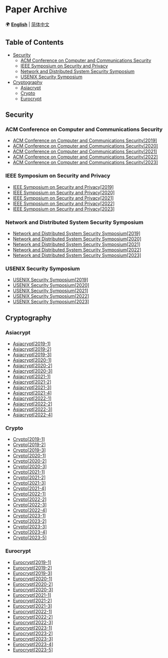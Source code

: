 # Paper Archive
🌍 **[English](README.md)** | [简体中文](README_zh-CN.md)
## Table of Contents
* [Security](#security)
    * [ACM Conference on Computer and Communications Security](#acm-conference-on-computer-and-communications-security)
    * [IEEE Symposium on Security and Privacy](#ieee-symposium-on-security-and-privacy)
    * [Network and Distributed System Security Symposium](#network-and-distributed-system-security-symposium)
    * [USENIX Security Symposium](#usenix-security-symposium)
* [Cryptography](#cryptography)
    * [Asiacrypt](#asiacrypt)
    * [Crypto](#crypto)
    * [Eurocrypt](#eurocrypt)
## Security
### ACM Conference on Computer and Communications Security
* [ACM Conference on Computer and Communications Security[2019]](docs/en/ACM%20Conference%20on%20Computer%20and%20Communications%20Security/ACM%20Conference%20on%20Computer%20and%20Communications%20Security[2019].md)
* [ACM Conference on Computer and Communications Security[2020]](docs/en/ACM%20Conference%20on%20Computer%20and%20Communications%20Security/ACM%20Conference%20on%20Computer%20and%20Communications%20Security[2020].md)
* [ACM Conference on Computer and Communications Security[2021]](docs/en/ACM%20Conference%20on%20Computer%20and%20Communications%20Security/ACM%20Conference%20on%20Computer%20and%20Communications%20Security[2021].md)
* [ACM Conference on Computer and Communications Security[2022]](docs/en/ACM%20Conference%20on%20Computer%20and%20Communications%20Security/ACM%20Conference%20on%20Computer%20and%20Communications%20Security[2022].md)
* [ACM Conference on Computer and Communications Security[2023]](docs/en/ACM%20Conference%20on%20Computer%20and%20Communications%20Security/ACM%20Conference%20on%20Computer%20and%20Communications%20Security[2023].md)
### IEEE Symposium on Security and Privacy
* [IEEE Symposium on Security and Privacy[2019]](docs/en/IEEE%20Symposium%20on%20Security%20and%20Privacy/IEEE%20Symposium%20on%20Security%20and%20Privacy[2019].md)
* [IEEE Symposium on Security and Privacy[2020]](docs/en/IEEE%20Symposium%20on%20Security%20and%20Privacy/IEEE%20Symposium%20on%20Security%20and%20Privacy[2020].md)
* [IEEE Symposium on Security and Privacy[2021]](docs/en/IEEE%20Symposium%20on%20Security%20and%20Privacy/IEEE%20Symposium%20on%20Security%20and%20Privacy[2021].md)
* [IEEE Symposium on Security and Privacy[2022]](docs/en/IEEE%20Symposium%20on%20Security%20and%20Privacy/IEEE%20Symposium%20on%20Security%20and%20Privacy[2022].md)
* [IEEE Symposium on Security and Privacy[2023]](docs/en/IEEE%20Symposium%20on%20Security%20and%20Privacy/IEEE%20Symposium%20on%20Security%20and%20Privacy[2023].md)
### Network and Distributed System Security Symposium
* [Network and Distributed System Security Symposium[2019]](docs/en/Network%20and%20Distributed%20System%20Security%20Symposium/Network%20and%20Distributed%20System%20Security%20Symposium[2019].md)
* [Network and Distributed System Security Symposium[2020]](docs/en/Network%20and%20Distributed%20System%20Security%20Symposium/Network%20and%20Distributed%20System%20Security%20Symposium[2020].md)
* [Network and Distributed System Security Symposium[2021]](docs/en/Network%20and%20Distributed%20System%20Security%20Symposium/Network%20and%20Distributed%20System%20Security%20Symposium[2021].md)
* [Network and Distributed System Security Symposium[2022]](docs/en/Network%20and%20Distributed%20System%20Security%20Symposium/Network%20and%20Distributed%20System%20Security%20Symposium[2022].md)
* [Network and Distributed System Security Symposium[2023]](docs/en/Network%20and%20Distributed%20System%20Security%20Symposium/Network%20and%20Distributed%20System%20Security%20Symposium[2023].md)
### USENIX Security Symposium
* [USENIX Security Symposium[2019]](docs/en/USENIX%20Security%20Symposium/USENIX%20Security%20Symposium[2019].md)
* [USENIX Security Symposium[2020]](docs/en/USENIX%20Security%20Symposium/USENIX%20Security%20Symposium[2020].md)
* [USENIX Security Symposium[2021]](docs/en/USENIX%20Security%20Symposium/USENIX%20Security%20Symposium[2021].md)
* [USENIX Security Symposium[2022]](docs/en/USENIX%20Security%20Symposium/USENIX%20Security%20Symposium[2022].md)
* [USENIX Security Symposium[2023]](docs/en/USENIX%20Security%20Symposium/USENIX%20Security%20Symposium[2023].md)
## Cryptography
### Asiacrypt
* [Asiacrypt[2019-1]](docs/en/Asiacrypt/Asiacrypt[2019-1].md)
* [Asiacrypt[2019-2]](docs/en/Asiacrypt/Asiacrypt[2019-2].md)
* [Asiacrypt[2019-3]](docs/en/Asiacrypt/Asiacrypt[2019-3].md)
* [Asiacrypt[2020-1]](docs/en/Asiacrypt/Asiacrypt[2020-1].md)
* [Asiacrypt[2020-2]](docs/en/Asiacrypt/Asiacrypt[2020-2].md)
* [Asiacrypt[2020-3]](docs/en/Asiacrypt/Asiacrypt[2020-3].md)
* [Asiacrypt[2021-1]](docs/en/Asiacrypt/Asiacrypt[2021-1].md)
* [Asiacrypt[2021-2]](docs/en/Asiacrypt/Asiacrypt[2021-2].md)
* [Asiacrypt[2021-3]](docs/en/Asiacrypt/Asiacrypt[2021-3].md)
* [Asiacrypt[2021-4]](docs/en/Asiacrypt/Asiacrypt[2021-4].md)
* [Asiacrypt[2022-1]](docs/en/Asiacrypt/Asiacrypt[2022-1].md)
* [Asiacrypt[2022-2]](docs/en/Asiacrypt/Asiacrypt[2022-2].md)
* [Asiacrypt[2022-3]](docs/en/Asiacrypt/Asiacrypt[2022-3].md)
* [Asiacrypt[2022-4]](docs/en/Asiacrypt/Asiacrypt[2022-4].md)
### Crypto
* [Crypto[2019-1]](docs/en/Crypto/Crypto[2019-1].md)
* [Crypto[2019-2]](docs/en/Crypto/Crypto[2019-2].md)
* [Crypto[2019-3]](docs/en/Crypto/Crypto[2019-3].md)
* [Crypto[2020-1]](docs/en/Crypto/Crypto[2020-1].md)
* [Crypto[2020-2]](docs/en/Crypto/Crypto[2020-2].md)
* [Crypto[2020-3]](docs/en/Crypto/Crypto[2020-3].md)
* [Crypto[2021-1]](docs/en/Crypto/Crypto[2021-1].md)
* [Crypto[2021-2]](docs/en/Crypto/Crypto[2021-2].md)
* [Crypto[2021-3]](docs/en/Crypto/Crypto[2021-3].md)
* [Crypto[2021-4]](docs/en/Crypto/Crypto[2021-4].md)
* [Crypto[2022-1]](docs/en/Crypto/Crypto[2022-1].md)
* [Crypto[2022-2]](docs/en/Crypto/Crypto[2022-2].md)
* [Crypto[2022-3]](docs/en/Crypto/Crypto[2022-3].md)
* [Crypto[2022-4]](docs/en/Crypto/Crypto[2022-4].md)
* [Crypto[2023-1]](docs/en/Crypto/Crypto[2023-1].md)
* [Crypto[2023-2]](docs/en/Crypto/Crypto[2023-2].md)
* [Crypto[2023-3]](docs/en/Crypto/Crypto[2023-3].md)
* [Crypto[2023-4]](docs/en/Crypto/Crypto[2023-4].md)
* [Crypto[2023-5]](docs/en/Crypto/Crypto[2023-5].md)
### Eurocrypt
* [Eurocrypt[2019-1]](docs/en/Eurocrypt/Eurocrypt[2019-1].md)
* [Eurocrypt[2019-2]](docs/en/Eurocrypt/Eurocrypt[2019-2].md)
* [Eurocrypt[2019-3]](docs/en/Eurocrypt/Eurocrypt[2019-3].md)
* [Eurocrypt[2020-1]](docs/en/Eurocrypt/Eurocrypt[2020-1].md)
* [Eurocrypt[2020-2]](docs/en/Eurocrypt/Eurocrypt[2020-2].md)
* [Eurocrypt[2020-3]](docs/en/Eurocrypt/Eurocrypt[2020-3].md)
* [Eurocrypt[2021-1]](docs/en/Eurocrypt/Eurocrypt[2021-1].md)
* [Eurocrypt[2021-2]](docs/en/Eurocrypt/Eurocrypt[2021-2].md)
* [Eurocrypt[2021-3]](docs/en/Eurocrypt/Eurocrypt[2021-3].md)
* [Eurocrypt[2022-1]](docs/en/Eurocrypt/Eurocrypt[2022-1].md)
* [Eurocrypt[2022-2]](docs/en/Eurocrypt/Eurocrypt[2022-2].md)
* [Eurocrypt[2022-3]](docs/en/Eurocrypt/Eurocrypt[2022-3].md)
* [Eurocrypt[2023-1]](docs/en/Eurocrypt/Eurocrypt[2023-1].md)
* [Eurocrypt[2023-2]](docs/en/Eurocrypt/Eurocrypt[2023-2].md)
* [Eurocrypt[2023-3]](docs/en/Eurocrypt/Eurocrypt[2023-3].md)
* [Eurocrypt[2023-4]](docs/en/Eurocrypt/Eurocrypt[2023-4].md)
* [Eurocrypt[2023-5]](docs/en/Eurocrypt/Eurocrypt[2023-5].md)
